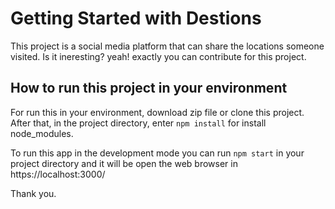 # Getting Started with Destions

This project is a social media platform that can share the locations someone visited. Is it ineresting? yeah! exactly you can contribute for this project.

## How to run this project in your environment

For run this in your environment, download zip file or clone this project. After that, in the project directory, enter `npm install` for install node_modules.

To run this app in the development mode you can run `npm start` in your project directory and it will be open the web browser in https://localhost:3000/

Thank you.
